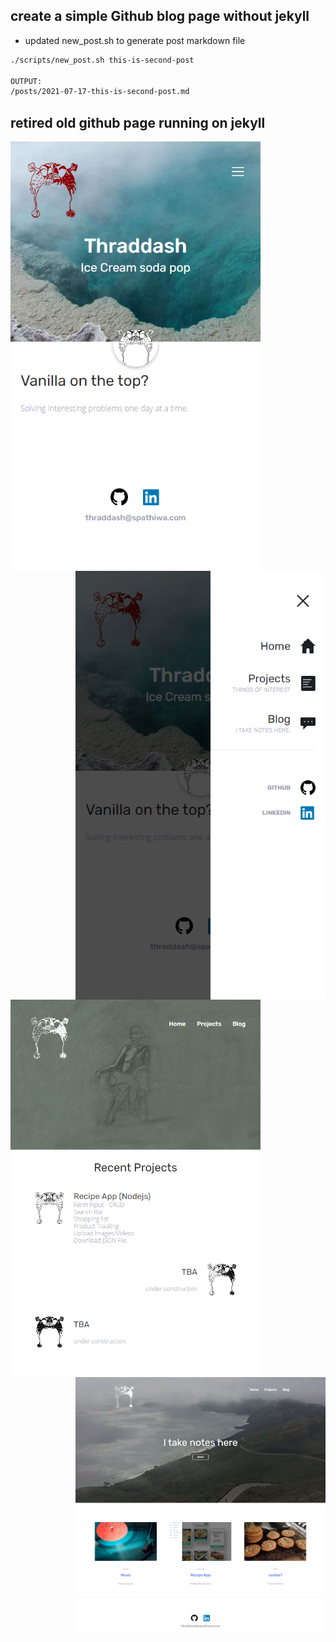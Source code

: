 ## create a simple Github blog page without jekyll   
- updated new_post.sh to generate post markdown file

```bash
./scripts/new_post.sh this-is-second-post

OUTPUT:
/posts/2021-07-17-this-is-second-post.md
```

## retired old github page running on jekyll  
<img align="left" src="https://raw.githubusercontent.com/thraddash/thraddash.github.io/master/images/old_github/old_homepage.png"  width="400" height="auto" />
<img align="right" src="https://raw.githubusercontent.com/thraddash/thraddash.github.io/master/images/old_github/old_mobile_nav.png" width="400" height="auto" />   
  
<img align="left" src="https://raw.githubusercontent.com/thraddash/thraddash.github.io/master/images/old_github/old_project.png"  width="400" height="auto" />
<img align="right" src="https://raw.githubusercontent.com/thraddash/thraddash.github.io/master/images/old_github/old_blog.png"  width="400" height="auto" />
